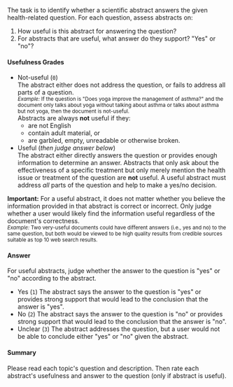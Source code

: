 The task is to identify whether a scientific abstract answers the given health-related question.
For each question, assess abstracts on:
1. How useful is this abstract for answering the question?
2. For abstracts that are useful, what answer do they support? "Yes" or "no"?

#### Usefulness Grades
- Not-useful (`0`)  
  The abstract either does not address the question, or fails to address all parts of a question.  
  <small>_Example:_
  If the question is "Does yoga improve the
  management of asthma?" and the document only talks about yoga without talking about asthma or talks about asthma but not yoga, then the document is not-useful.
  </small>  
  Abstracts are always **not** useful if they:
  - are not English
  - contain adult material, or
  - are garbled, empty, unreadable or otherwise broken.
- Useful (_then judge answer below_)  
  The abstract either directly answers the question or provides enough information to determine an answer. Abstracts that only ask about the effectiveness of a specific treatment but only merely mention the health issue or treatment of the question are **not** useful. A useful abstract must address _all_ parts of the question and help to make a yes/no decision.

**Important:** For a useful abstract, it does not matter whether you believe the information provided in that abstract is correct or incorrect. Only judge whether a user would likely find the information  useful regardless of the document's correctness.  
<small>_Example:_
Two very-useful documents could have different answers (i.e., yes and no) to the same question, but both would be viewed to be high quality results from credible sources suitable as top 10 web search results.
</small>

#### Answer
For useful abstracts, judge whether the answer to the question is "yes" or "no" according to the abstract.
- Yes (`1`)
  The abstract says the answer to the question is "yes" or provides strong support that would lead to the conclusion that the answer is "yes".
- No (`2`)
  The abstract says the answer to the question is "no" or provides strong support that would lead to the conclusion that the answer is "no".
- Unclear (`3`)
  The abstract addresses the question, but a user would not be able to conclude either "yes" or "no" given the abstract.

#### Summary
Please read each topic's question and description. Then rate each abstract's usefulness and answer to the question (only if abstract is useful).

